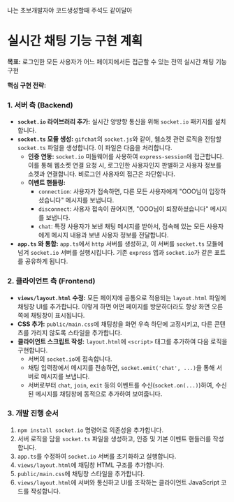 나는 초보개발자야 코드생성할때 주석도 같이달아
# 실시간 채팅 기능 구현 계획

**목표:** 로그인한 모든 사용자가 어느 페이지에서든 접근할 수 있는 전역 실시간 채팅 기능 구현

**핵심 구현 전략:**

### 1. 서버 측 (Backend)
*   **`socket.io` 라이브러리 추가:** 실시간 양방향 통신을 위해 `socket.io` 패키지를 설치합니다.
*   **`socket.ts` 모듈 생성:** `gifchat`의 `socket.js`와 같이, 웹소켓 관련 로직을 전담할 `socket.ts` 파일을 생성합니다. 이 파일은 다음을 처리합니다.
    *   **인증 연동:** `socket.io` 미들웨어를 사용하여 `express-session`에 접근합니다. 이를 통해 웹소켓 연결 요청 시, 로그인한 사용자인지 판별하고 사용자 정보를 소켓과 연결합니다. 비로그인 사용자의 접근은 차단합니다.
    *   **이벤트 핸들링:**
        *   `connection`: 사용자가 접속하면, 다른 모든 사용자에게 "OOO님이 입장하셨습니다" 메시지를 보냅니다.
        *   `disconnect`: 사용자 접속이 끊어지면, "OOO님이 퇴장하셨습니다" 메시지를 보냅니다.
        *   `chat`: 특정 사용자가 보낸 채팅 메시지를 받아서, 접속해 있는 모든 사용자에게 메시지 내용과 보낸 사용자 정보를 전달합니다.
*   **`app.ts` 와 통합:** `app.ts`에서 `http` 서버를 생성하고, 이 서버를 `socket.ts` 모듈에 넘겨 `socket.io` 서버를 실행시킵니다. 기존 `express` 앱과 `socket.io`가 같은 포트를 공유하게 됩니다.

### 2. 클라이언트 측 (Frontend)
*   **`views/layout.html` 수정:** 모든 페이지에 공통으로 적용되는 `layout.html` 파일에 채팅창 UI를 추가합니다. 이렇게 하면 어떤 페이지를 방문하더라도 항상 화면 오른쪽에 채팅창이 표시됩니다.
*   **CSS 추가:** `public/main.css`에 채팅창을 화면 우측 하단에 고정시키고, 다른 콘텐츠를 가리지 않도록 스타일을 추가합니다.
*   **클라이언트 스크립트 작성:** `layout.html`에 `<script>` 태그를 추가하여 다음 로직을 구현합니다.
    *   서버의 `socket.io`에 접속합니다.
    *   채팅 입력창에서 메시지를 전송하면, `socket.emit('chat', ...)`을 통해 서버로 메시지를 보냅니다.
    *   서버로부터 `chat`, `join`, `exit` 등의 이벤트를 수신(`socket.on(...)`)하여, 수신된 메시지를 채팅창에 동적으로 추가하여 보여줍니다.

### 3. 개발 진행 순서
1.  `npm install socket.io` 명령어로 의존성을 추가합니다.
2.  서버 로직을 담을 `socket.ts` 파일을 생성하고, 인증 및 기본 이벤트 핸들러를 작성합니다.
3.  `app.ts`를 수정하여 `socket.io` 서버를 초기화하고 실행합니다.
4.  `views/layout.html`에 채팅창 HTML 구조를 추가합니다.
5.  `public/main.css`에 채팅창 스타일을 추가합니다.
6.  `views/layout.html`에 서버와 통신하고 UI를 조작하는 클라이언트 JavaScript 코드를 작성합니다.
